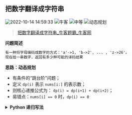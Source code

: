 ## 把数字翻译成字符串
<!--START_SECTION:badge-->

![2022-10-14 14:59:33](https://img.shields.io/static/v1?label=last%20modify&message=2022-10-14%2014%3A59%3A33&color=yellowgreen&style=flat-square)
![牛客](https://img.shields.io/static/v1?label=source&message=%E7%89%9B%E5%AE%A2&color=green&style=flat-square)
![中等](https://img.shields.io/static/v1?label=level&message=%E4%B8%AD%E7%AD%89&color=yellow&style=flat-square)
![动态规划](https://img.shields.io/static/v1?label=tags&message=%E5%8A%A8%E6%80%81%E8%A7%84%E5%88%92&color=orange&style=flat-square)

<!--END_SECTION:badge-->
<!--info
tags: [动态规划]
source: 牛客
level: 中等
number: '0116'
name: 把数字翻译成字符串
companies: []
-->

> [把数字翻译成字符串_牛客题霸_牛客网](https://www.nowcoder.com/practice/046a55e6cd274cffb88fc32dba695668)

<summary><b>问题简述</b></summary>

```txt
有一种将字母编码成数字的方式：'a'->1, 'b->2', ... , 'z->26'。
现在给一串数字，返回有多少种可能的译码结果
```

<!-- 
<details><summary><b>详细描述</b></summary>

```txt
```

</details>
-->

<!-- <div align="center"><img src="../../../_assets/xxx.png" height="300" /></div> -->

<summary><b>思路：动态规划</b></summary>

- 有条件的“跳台阶”问题；
- 定义 `dp(i)` 表示 `nums[i:]` 的表示数；
- 则核心递推公式为： `dp(i) = dp(i+1) + dp(i+2)`；
- 易错点：`nums[i] == 0` 时，`dp(i) == 0`

<details><summary><b>Python 递归写法</b></summary>

```python
class Solution:
    def solve(self , nums: str) -> int:
        
        n = len(nums)
        
        from functools import lru_cache
        
        @lru_cache(maxsize=None)
        def dp(i):
            if i == n: return 1
            if nums[i] == '0': return 0
            r1 = dp(i + 1)
            r2 = dp(i + 2) if i < n - 1 and nums[i] == '1' else 0
            r3 = dp(i + 2) if i < n - 1 and nums[i] == '2' and '0' <= nums[i + 1] <= '6' else 0
            return r1 + r2 + r3
        
        return dp(0)
```

</details>

